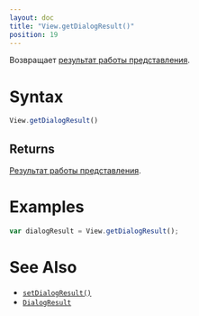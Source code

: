 ```yaml
---
layout: doc
title: "View.getDialogResult()"
position: 19
---
```


Возвращает [результат работы представления](../DialogResult/).

# Syntax

```js
View.getDialogResult()
```

## Returns

[Результат работы представления](../DialogResult/).

# Examples

```js
var dialogResult = View.getDialogResult();
```

# See Also

* [`setDialogResult()`](../View.setDialogResult/)
* [`DialogResult`](../DialogResult/)

